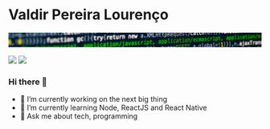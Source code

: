 # Valdir Pereira Lourenço

<img src="https://github.com/smartdog23/smartdog23/blob/master/code.jpg">

[<img src="https://img.shields.io/badge/linkedin-%230077B5.svg?&style=for-the-badge&logo=linkedin&logoColor=white" />](https://www.linkedin.com/in/valdirlourenco/) 
[<img src ="https://img.shields.io/badge/valdir.dev-site-valdir?style=for-the-badge&logo=v">](https://valdir.dev/)

### Hi there 👋

- 🔭 I’m currently working on the next big thing
- 🌱 I’m currently learning Node, ReactJS and React Native
- 💬 Ask me about tech, programming


<!--

**smartdog23/smartdog23** is a ✨ _special_ ✨ repository because its `README.md` (this file) appears on your GitHub profile.

Here are some ideas to get you started:

- 🔭 I’m currently working on ...
- 🌱 I’m currently learning ...
- 👯 I’m looking to collaborate on ...
- 🤔 I’m looking for help with ...
- 💬 Ask me about ...
- 📫 How to reach me: ...
- 😄 Pronouns: ...
- ⚡ Fun fact: ...
-->
